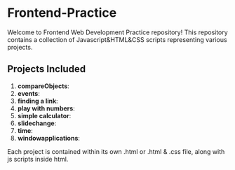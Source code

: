 # Frontend-Practice
Welcome to Frontend Web Development Practice repository! This repository contains a collection of Javascript&HTML&CSS scripts representing various projects.


## **Projects Included**
1. **compareObjects**: 
2. **events**: 
3. **finding a link**: 
4. **play with numbers**: 
5. **simple calculator**: 
6. **slidechange**: 
7. **time**: 
8. **windowapplications**: 

Each project is contained within its own .html or .html & .css  file, along with js scripts inside html.



